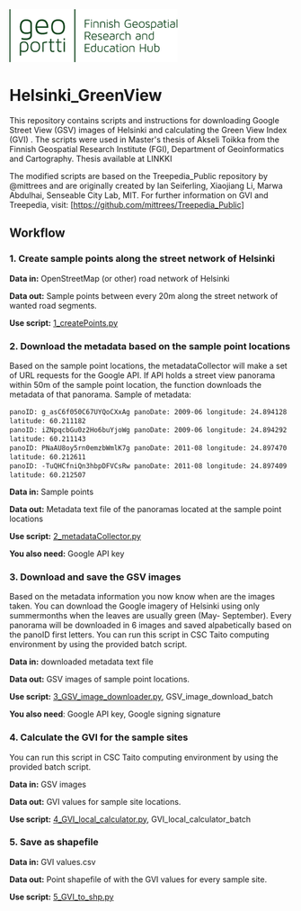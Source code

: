 <img src="https://github.com/geoportti/Logos/blob/master/geoportti_logo_300px.png">

# Helsinki_GreenView

This repository contains scripts and instructions for downloading Google Street View (GSV) images of Helsinki and calculating the Green View Index (GVI) . The scripts were used in Master's thesis of Akseli Toikka from the Finnish Geospatial Research Institute (FGI), Department of Geoinformatics and Cartography. Thesis available at LINKKI

The modified scripts are based on the Treepedia_Public repository by @mittrees and are originally created by Ian Seiferling, Xiaojiang Li, Marwa Abdulhai, Senseable City Lab, MIT. For further information on GVI and Treepedia, visit: [https://github.com/mittrees/Treepedia_Public]

## Workflow
### 1. Create sample points along the street network of Helsinki
**Data in:** OpenStreetMap (or other) road network of Helsinki

**Data out:** Sample points between every 20m along the street network of wanted road segments.

**Use script:** [1_createPoints.py](https://github.com/geoporttishare/Helsinki_GreenView/blob/master/1_createPoints_org.py)

### 2. Download the metadata based on the sample point locations
Based on the sample point locations, the metadataCollector will make a set of URL requests for the Google API. If API holds a street view panorama within 50m of the sample point location, the function downloads the metadata of that panorama. Sample of metadata:
```
panoID: g_asC6f050C67UYQoCXxAg panoDate: 2009-06 longitude: 24.894128 latitude: 60.211182
panoID: iZNpqcbGu0z2Ho6buYjoWg panoDate: 2009-06 longitude: 24.894292 latitude: 60.211143
panoID: PNaAU8oy5rn0emzbWmlK7g panoDate: 2011-08 longitude: 24.897470 latitude: 60.212611
panoID: -TuQHCfniQn3hbpDFVCsRw panoDate: 2011-08 longitude: 24.897409 latitude: 60.212507
```
**Data in:** Sample points

**Data out:** Metadata text file of the panoramas located at the sample point locations

**Use script:** [2_metadataCollector.py](https://github.com/geoporttishare/Helsinki_GreenView/blob/master/2_metadataCollector.py)

**You also need:** Google API key


### 3. Download and save the GSV images
Based on the metadata information you now know when are the images taken. You can download the Google imagery of Helsinki using only summermonths when the leaves are usually green (May- September). Every panorama will be downloaded in 6 images and saved alpabetically based on the panoID first letters. You can run this script in CSC Taito computing environment by using the provided batch script.

**Data in:** downloaded metadata text file

**Data out:** GSV images of sample point locations.

**Use script:** [3_GSV_image_downloader.py](https://github.com/geoporttishare/Helsinki_GreenView/blob/master/3_GSV_image_downloader.py), GSV_image_download_batch

**You also need**: Google API key, Google signing signature


### 4. Calculate the GVI for the sample sites
You can run this script in CSC Taito computing environment by using the provided batch script.

**Data in:** GSV images

**Data out:** GVI values for sample site locations.

**Use script:** [4_GVI_local_calculator.py](https://github.com/geoporttishare/Helsinki_GreenView/blob/master/4_GVI_local_calculator.py), GVI_local_calculator_batch


### 5. Save as shapefile

**Data in:** GVI values.csv

**Data out:** Point shapefile of with the GVI values for every sample site.

**Use script:** [5_GVI_to_shp.py](https://github.com/geoporttishare/Helsinki_GreenView/blob/master/5_GVI_to_shp.py)



